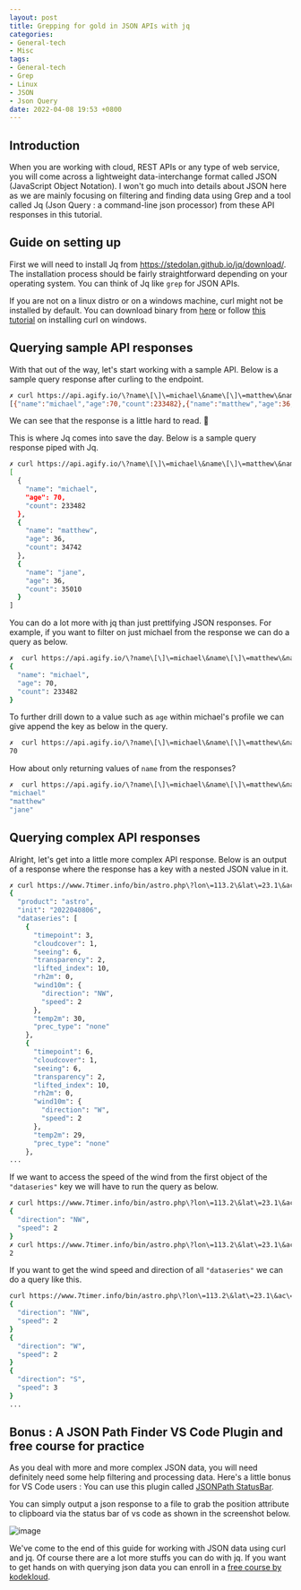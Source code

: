```yaml
---
layout: post
title: Grepping for gold in JSON APIs with jq
categories:
- General-tech
- Misc
tags:
- General-tech
- Grep
- Linux
- JSON
- Json Query
date: 2022-04-08 19:53 +0800
---
```

## Introduction

When you are working with cloud, REST APIs or any type of web service, you will come across a lightweight data-interchange format called JSON (JavaScript Object Notation). I won't go much into details about JSON here as we are mainly focusing on filtering and finding data using Grep and a tool called Jq (Json Query : a command-line json processor) from these API responses in this tutorial.

## Guide on setting up

First we will need to install Jq from <https://stedolan.github.io/jq/download/>. The installation process should be fairly straightforward depending on your operating system. You can think of Jq like `grep` for JSON APIs.

If you are not on a linux distro or on a windows machine, curl might not be installed by default. You can download binary from [here](https://curl.se/windows/) or follow [this tutorial](https://developer.zendesk.com/documentation/developer-tools/getting-started/installing-and-using-curl/#installing-curl) on installing curl on windows.

## Querying sample API responses

With that out of the way, let's start working with a sample API. Below is a sample query response after curling to the endpoint.

```bash
✗ curl https://api.agify.io/\?name\[\]\=michael\&name\[\]\=matthew\&name\[\]\=jane
[{"name":"michael","age":70,"count":233482},{"name":"matthew","age":36,"count":34742},{"name":"jane","age":36,"count":35010}]
```

We can see that the response is a little hard to read. 🥴

This is where Jq comes into save the day. Below is a sample query response piped with Jq.

```bash
✗ curl https://api.agify.io/\?name\[\]\=michael\&name\[\]\=matthew\&name\[\]\=jane | jq
[
  {
    "name": "michael",
    "age": 70,
    "count": 233482
  },
  {
    "name": "matthew",
    "age": 36,
    "count": 34742
  },
  {
    "name": "jane",
    "age": 36,
    "count": 35010
  }
]
```

You can do a lot more with jq than just prettifying JSON responses. For example, if you want to filter on just michael from the response we can do a query as below.

```bash
✗  curl https://api.agify.io/\?name\[\]\=michael\&name\[\]\=matthew\&name\[\]\=jane | jq '.[0]'
{
  "name": "michael",
  "age": 70,
  "count": 233482
}
```

To further drill down to a value such as `age` within michael's profile we can give append the key as below in the query.

```bash
✗  curl https://api.agify.io/\?name\[\]\=michael\&name\[\]\=matthew\&name\[\]\=jane | jq '.[0].age'
70
```

How about only returning values of `name` from the responses?

```bash
✗  curl https://api.agify.io/\?name\[\]\=michael\&name\[\]\=matthew\&name\[\]\=jane | jq '.[].name'
"michael"
"matthew"
"jane"
```

## Querying complex API responses

Alright, let's get into a little more complex API response. Below is an output of a response where the response has a key with a nested JSON value in it.

```bash
✗ curl https://www.7timer.info/bin/astro.php\?lon\=113.2\&lat\=23.1\&ac\=0\&unit\=metric\&output\=json\&tzshift\=0 | jq
{
  "product": "astro",
  "init": "2022040806",
  "dataseries": [
    {
      "timepoint": 3,
      "cloudcover": 1,
      "seeing": 6,
      "transparency": 2,
      "lifted_index": 10,
      "rh2m": 0,
      "wind10m": {
        "direction": "NW",
        "speed": 2
      },
      "temp2m": 30,
      "prec_type": "none"
    },
    {
      "timepoint": 6,
      "cloudcover": 1,
      "seeing": 6,
      "transparency": 2,
      "lifted_index": 10,
      "rh2m": 0,
      "wind10m": {
        "direction": "W",
        "speed": 2
      },
      "temp2m": 29,
      "prec_type": "none"
    },
...
```

If we want to access the speed of the wind from the first object of the `"dataseries"` key we will have to run the query as below.

```bash
✗ curl https://www.7timer.info/bin/astro.php\?lon\=113.2\&lat\=23.1\&ac\=0\&unit\=metric\&output\=json\&tzshift\=0 | jq '.dataseries[0].wind10m'
{
  "direction": "NW",
  "speed": 2
}
✗ curl https://www.7timer.info/bin/astro.php\?lon\=113.2\&lat\=23.1\&ac\=0\&unit\=metric\&output\=json\&tzshift\=0 | jq '.dataseries[0].wind10m.speed'
2
```

If you want to get the wind speed and direction of all `"dataseries"` we can do a query like this.

```bash
curl https://www.7timer.info/bin/astro.php\?lon\=113.2\&lat\=23.1\&ac\=0\&unit\=metric\&output\=json\&tzshift\=0 | jq '.dataseries[].wind10m' 
{
  "direction": "NW",
  "speed": 2
}
{
  "direction": "W",
  "speed": 2
}
{
  "direction": "S",
  "speed": 3
}
...
```

## Bonus : A JSON Path Finder VS Code Plugin and free course for practice

As you deal with more and more complex JSON data, you will need definitely need some help filtering and processing data. Here's a little bonus for VS Code users : You can use this plugin called [JSONPath StatusBar](https://marketplace.visualstudio.com/items?itemName=richie5um2.vscode-statusbar-json-path).

You can simply output a json response to a file to grab the position attribute to clipboard via the status bar of vs code as shown in the screenshot below.

![image](https://github.com/richie5um/vscode-statusbar-json-path/raw/HEAD/resources/jsonpath.png)

We've come to the end of this guide for working with JSON data using curl and jq. Of course there are a lot more stuffs you can do with jq. If you want to get hands on with querying json data you can enroll in a [free course by kodekloud](https://kodekloud.com/courses/json-path-quiz/).
